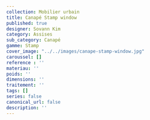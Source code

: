 ```yaml
---
collection: Mobilier urbain
title: Canapé Stamp window
published: true
designer: Sovann Kim
category: Assises
sub_category: Canapé
gamme: Stamp
cover_image: "../../images/canape-stamp-window.jpg"
caroussel: []
reference : ''
materiau: ''
poids: ''
dimensions: ''
traitement: ''
tags: []
series: false
canonical_url: false
description: ''
---
```

